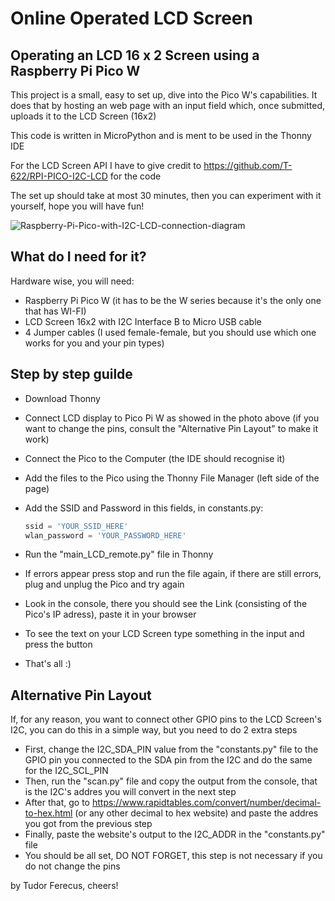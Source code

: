 # Online Operated LCD Screen

## Operating an LCD 16 x 2 Screen using a Raspberry Pi Pico W

This project is a small, easy to set up, dive into the Pico W's capabilities. It does that by hosting an web page with an input field which, once submitted, uploads it to the LCD Screen (16x2)

This code is written in MicroPython and is ment to be used in the Thonny IDE

For the LCD Screen API I have to give credit to https://github.com/T-622/RPI-PICO-I2C-LCD for the code

The set up should take at most 30 minutes, then you can experiment with it yourself, hope you will have fun!

![Raspberry-Pi-Pico-with-I2C-LCD-connection-diagram](https://github.com/TudorFerecus/Online-Operated-LED-Screen/assets/89069348/049763a3-e41d-4924-8e63-562550b22880)

## What do I need for it?

 Hardware wise, you will need:

* Raspberry Pi Pico W (it has to be the W series because it's the only one that has WI-FI)
* LCD Screen 16x2 with I2C Interface
B to Micro USB cable
* 4 Jumper cables (I used female-female, but you should use which one works for you and your pin types)

## Step by step guilde

* Download Thonny
* Connect LCD display to Pico Pi W as showed in the photo above (if you want to change the pins, consult the "Alternative Pin Layout" to make it work)
* Connect the Pico to the Computer (the IDE should recognise it)
* Add the files to the Pico using the Thonny File Manager (left side of the page)
* Add the SSID and Password in this fields, in constants.py:
  
  ``` python
  ssid = 'YOUR_SSID_HERE'
  wlan_password = 'YOUR_PASSWORD_HERE'

  ```
* Run the "main_LCD_remote.py" file in Thonny
* If errors appear press stop and run the file again, if there are still errors, plug and unplug the Pico and try again
* Look in the console, there you should see the Link (consisting of the Pico's IP adress), paste it in your browser
* To see the text on your LCD Screen type something in the input and press the button
* That's all :)

## Alternative Pin Layout

If, for any reason, you want to connect other GPIO pins to the LCD Screen's I2C, you can do this in a simple way, but you need to do 2 extra steps
* First, change the I2C_SDA_PIN value from the "constants.py" file to the GPIO pin you connected to the SDA pin from the I2C and do the same for the I2C_SCL_PIN
* Then, run the "scan.py" file and copy the output from the console, that is the I2C's addres you will convert in the next step
* After that, go to https://www.rapidtables.com/convert/number/decimal-to-hex.html (or any other decimal to hex website) and paste the addres you got from the previous step
* Finally, paste the website's output to the I2C_ADDR in the "constants.py" file
* You should be all set, DO NOT FORGET, this step is not necessary if you do not change the pins



by Tudor Ferecus, cheers!
